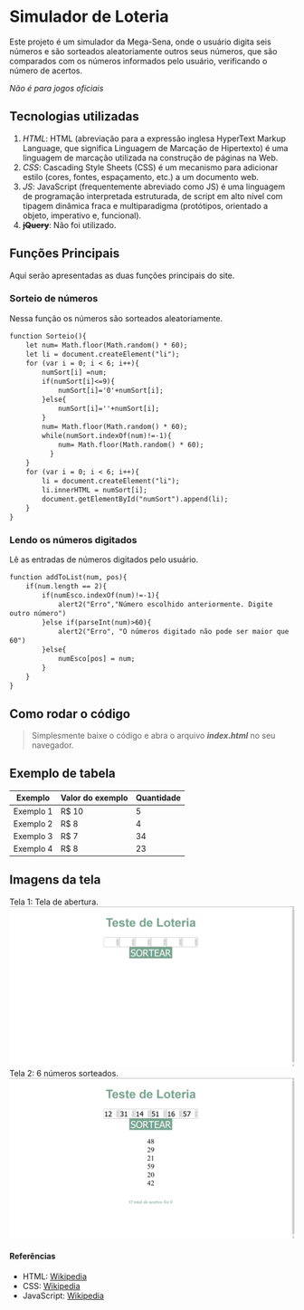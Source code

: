 # Simulador de Loteria
Este projeto é um simulador da Mega-Sena, onde o usuário digita seis números e são sorteados aleatoriamente outros seus números, que são comparados com os números informados pelo usuário, verificando o número de acertos.

*Não é para jogos oficiais*

## Tecnologias utilizadas

1. *HTML*: HTML (abreviação para a expressão inglesa HyperText Markup Language, que significa Linguagem de Marcação de Hipertexto) é uma linguagem de marcação utilizada na construção de páginas na Web.
2. *CSS*: Cascading Style Sheets (CSS) é um mecanismo para adicionar estilo (cores, fontes, espaçamento, etc.) a um documento web.
3. *JS*: JavaScript (frequentemente abreviado como JS) é uma linguagem de programação interpretada estruturada, de script em alto nível com tipagem dinâmica fraca e multiparadigma (protótipos, orientado a objeto, imperativo e, funcional).
4. ~~**jQuery**~~: Não foi utilizado.

## Funções Principais
Aqui serão apresentadas as duas funções principais do site.

### Sorteio de números
Nessa função os números são sorteados aleatoriamente.
```
function Sorteio(){
	let num= Math.floor(Math.random() * 60);
	let li = document.createElement("li");
    for (var i = 0; i < 6; i++){
		numSort[i] =num;
		if(numSort[i]<=9){
			numSort[i]='0'+numSort[i];
		}else{
			numSort[i]=''+numSort[i];
		}
		num= Math.floor(Math.random() * 60);
		while(numSort.indexOf(num)!=-1){
			num= Math.floor(Math.random() * 60);
		  }
    }
	for (var i = 0; i < 6; i++){
		li = document.createElement("li");
		li.innerHTML = numSort[i];
		document.getElementById("numSort").append(li);
	}
}
```

### Lendo os números digitados
Lê as entradas de números digitados pelo usuário.
```
function addToList(num, pos){
    if(num.length == 2){
        if(numEsco.indexOf(num)!=-1){
            alert2("Erro","Número escolhido anteriormente. Digite outro número")
        }else if(parseInt(num)>60){
            alert2("Erro", "O números digitado não pode ser maior que 60")
        }else{
            numEsco[pos] = num;
        }
    }
}
```

## Como rodar o código
> Simplesmente baixe o código e abra o arquivo **_index.html_** no seu navegador.

## Exemplo de tabela
|Exemplo   | Valor do exemplo | Quantidade|
|--------- | ---------------- | ----------|
|Exemplo 1 | R$ 10            | 5         |
|Exemplo 2 | R$ 8             | 4         |
|Exemplo 3 | R$ 7             | 34        |
|Exemplo 4 | R$ 8             | 23        |

## Imagens da tela
Tela 1: Tela de abertura.
![Tela 1](/imagens/tela1.png)
Tela 2: 6 números sorteados.
![](/imagens/tela2.png)
#### Referências
* HTML: [Wikipedia](https://pt.wikipedia.org/wiki/HTML)
* CSS: [Wikipedia](https://pt.wikipedia.org/wiki/Cascading_Style_Sheets)
* JavaScript: [Wikipedia](https://pt.wikipedia.org/wiki/JavaScript)
